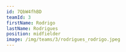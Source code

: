 ```yaml
---
id: 7QbW4fhBD
teamId: 3
firstName: Rodrigo
lastName: Rodrigues
position: midfielder
image: /img/teams/3/rodrigues_rodrigo.jpeg
---
```

